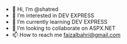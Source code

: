 - 👋 Hi, I’m @shatred
- 👀 I’m interested in DEV EXPRESS
- 🌱 I’m currently learning DEV EXPRESS
- 💞️ I’m looking to collaborate on ASPX.NET
- 📫 How to reach me faizalbahri@gmail.com

<!---
shatred/shatred is a ✨ special ✨ repository because its `README.md` (this file) appears on your GitHub profile.
You can click the Preview link to take a look at your changes.
--->
